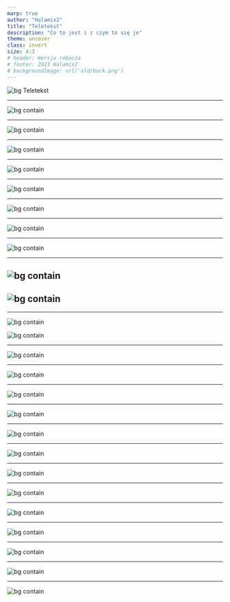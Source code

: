 ```yaml
---
marp: true
author: "Halamix2"
title: "Teletekst"
description: "Co to jest i z czym to się je"
theme: uncover
class: invert
size: 4:3
# header: Wersja robocza
# footer: 2023 Halamix2
# backgroundImage: url('old/back.png')
---
```


![bg](old/back.png)
Teletekst

---

<!---
header: 100
-->

![bg contain](prezentacja_wst/P100.png)

---

<!---
header: 200
-->

![bg contain](prezentacja_wst/P200.png)

---

<!---
header: 201
-->

![bg contain](prezentacja_wst/P201.png)

---

<!---
header: 202
-->

![bg contain](prezentacja_wst/P202.png)

---

<!---
header: 898
-->

![bg contain](prezentacja_wst/P898.png)

---

<!---
header: 600
-->

![bg contain](prezentacja_wst/P600.png)

---

<!---
header: 899
-->

![bg contain](prezentacja_wst/P899.png)

---

<!---
header: 89F
-->

![bg contain](prezentacja_wst/P89F.png)

---

<!---
header: 203
-->

## ![bg contain](prezentacja_wst/P203_alt.png)

## ![bg contain](prezentacja_wst/P203.png)

---

<!---
header: 204
-->

![bg contain](prezentacja_wst/P204_alt.png)

![bg contain](prezentacja_wst/P204.png)

---

<!---
header: 205
-->

![bg contain](prezentacja_wst/P205.png)

---

<!---
header: 206
-->

![bg contain](prezentacja_wst/P206.png)

---

<!---
header: 207
-->

![bg contain](prezentacja_wst/P207.png)

---

<!---
header: 208
-->

![bg contain](prezentacja_wst/P208.png)

---

<!---
header: 702
-->

![bg contain](prezentacja_wst/P702.png)

---

<!---
header: 209
-->

![bg contain](prezentacja_wst/P209.png)

---

<!---
header: 210
-->

![bg contain](prezentacja_wst/P210.png)

---

<!---
header: 211
-->

![bg contain](prezentacja_wst/P211.png)

---

<!---
header: 212
-->

![bg contain](prezentacja_wst/P212.png)

---

<!---
header: 300
-->

![bg contain](prezentacja_wst/P300.png)

---

<!---
header: 301
-->

![bg contain](prezentacja_wst/P301.png)

---

<!---
header: bomus: 500
-->

![bg contain](prezentacja_wst/P500.png)

---

<!---
header: bonus: 401
-->

![bg contain](prezentacja_wst/P401.png)
